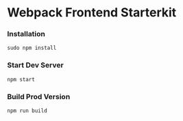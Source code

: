 # Webpack Frontend Starterkit

### Installation

```
sudo npm install
```

### Start Dev Server

```
npm start
```

### Build Prod Version

```
npm run build
```

